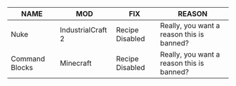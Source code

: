 |NAME| MOD| FIX| REASON|
|--------------------------|--------------------------|---------------------------------------|--------------------------|
|Nuke	|IndustrialCraft 2	|Recipe Disabled	|Really, you want a reason this is banned?|
|Command Blocks	|Minecraft|Recipe Disabled	|Really, you want a reason this is banned?|
